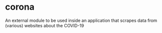 # corona
An external module to be used inside an application that scrapes data from (various) websites about the COVID-19
